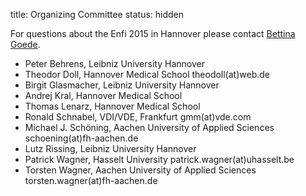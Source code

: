 title: Organizing Committee
status: hidden

For questions about the Enfi 2015 in Hannover please contact [Bettina Goede](03_enfi-2015/contact.html).


* Peter Behrens, Leibniz University Hannover
* Theodor Doll, Hannover Medical School
    theodoll(at)web.de
* Birgit Glasmacher, Leibniz University Hannover
* Andrej Kral, Hannover Medical School
* Thomas Lenarz, Hannover Medical School
* Ronald Schnabel, VDI/VDE, Frankfurt
    gmm(at)vde.com
* Michael J. Schöning, Aachen University of Applied Sciences
    schoening(at)fh-aachen.de
* Lutz Rissing, Leibniz University Hannover
* Patrick Wagner, Hasselt University
    patrick.wagner(at)uhasselt.be
* Torsten Wagner, Aachen University of Applied Sciences
	torsten.wagner(at)fh-aachen.de
